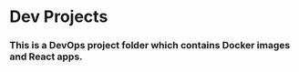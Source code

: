 <h1>Dev Projects</h1>

### This is a DevOps project folder which contains Docker images and React apps.